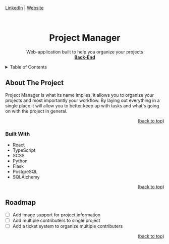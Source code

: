 <a name="readme-top"></a>

[LinkedIn](https://www.linkedin.com/in/jonathanvillagomezhernandez/) |
[Website](https://www.jonweb.dev/)

<!-- PROJECT LOGO -->
<br />
<div align="center">

  <h1 align="center">Project Manager</h3>

  <p align="center">
    Web-application built to help you organize your projects
    <br />
    <a href="https://github.com/venoblin/project-manager-backend"><strong>Back-End</strong></a>
    <br />
  </p>
</div>


<!-- TABLE OF CONTENTS -->
<details>
  <summary>Table of Contents</summary>
  <ol>
    <li>
      <a href="#about-the-project">About The Project</a>
      <ul>
        <li><a href="#built-with">Built With</a></li>
      </ul>
    </li>
    <li><a href="#roadmap">Roadmap</a></li>
  </ol>
</details>



<!-- ABOUT THE PROJECT -->
## About The Project


Project Manager is what its name implies, it allows you to organize your projects and most importantly your workflow. By laying out everything in a single place it will allow you to better keep up with tasks and what's going on with the project in general.

<p align="right">(<a href="#readme-top">back to top</a>)</p>

### Built With

* React
* TypeScript
* SCSS
* Python
* Flask
* PostgreSQL
* SQLAlchemy

<p align="right">(<a href="#readme-top">back to top</a>)</p>

<!-- ROADMAP -->
## Roadmap

- [ ] Add image support for project information
- [ ] Add multiple contributers to single project
- [ ] Add a ticket system to organize multiple contributers

<p align="right">(<a href="#readme-top">back to top</a>)</p>


